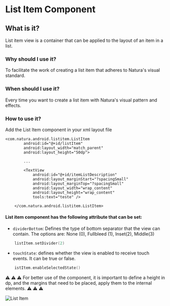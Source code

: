 # List Item Component

## What is it?

List item view is a container that can be applied to the layout of an item in a list.

### Why should I use it?

To facilitate the work of creating a list item that adheres to Natura's visual standard.

### When should I use it?

Every time you want to create a list item with Natura's visual pattern and effects.

### How to use it?

Add the List Item component in your xml layout file
        
```android
<com.natura.android.listitem.ListItem
        android:id="@+id/listItem"
        android:layout_width="match_parent"
        android:layout_height="50dp">

        ...

        <TextView
            android:id="@+id/itemListDescription"
            android:layout_marginStart="?spacingSmall"
            android:layout_marginTop="?spacingSmall"
            android:layout_width="wrap_content"
            android:layout_height="wrap_content"
            tools:text="teste" />

    </com.natura.android.listitem.ListItem>
```
#### List item component has the following attribute that can be set:

- `dividerBottom`:  Defines the type of bottom separator that the view can contain. The options are: None (0), Fullbleed (1), Inset(2),  Middle(3)

```kotlin
    listItem.setDivider(2)
```

- `touchState`:  defines whether the view is enabled to receive touch events. It can be true or false.

```kotlin
    istItem.enableSelectedState()
```

⚠️ ⚠️ ⚠️ For better use of the component, it is important to define a height in dp, and the margins that need to be placed, apply them to the internal elements. ⚠️ ⚠️ ⚠️



           
![List Item](list-item.png)

